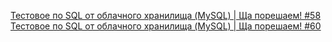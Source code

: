
[Тестовое по SQL от облачного хранилища (MySQL) | Ща порешаем! #58](https://www.youtube.com/watch?v=Y8Cb7eaj8xY) 
[Тестовое по SQL от облачного хранилища (MySQL) | Ща порешаем! #60](https://www.youtube.com/watch?v=xNyOfkJwyFY&t=1s)
